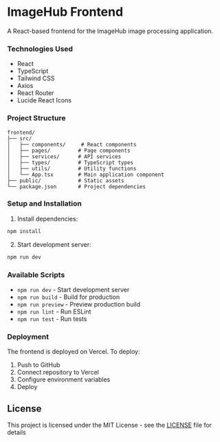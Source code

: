 # ImageHub Frontend

A React-based frontend for the ImageHub image processing application.

### Technologies Used

- React
- TypeScript
- Tailwind CSS
- Axios
- React Router
- Lucide React Icons

### Project Structure

```
frontend/
├── src/
│   ├── components/     # React components
│   ├── pages/         # Page components
│   ├── services/      # API services
│   ├── types/         # TypeScript types
│   ├── utils/         # Utility functions
│   └── App.tsx        # Main application component
├── public/            # Static assets
└── package.json       # Project dependencies
```

### Setup and Installation

1. Install dependencies:

```bash
npm install
```

2. Start development server:

```bash
npm run dev
```

### Available Scripts

- `npm run dev` - Start development server
- `npm run build` - Build for production
- `npm run preview` - Preview production build
- `npm run lint` - Run ESLint
- `npm run test` - Run tests

### Deployment

The frontend is deployed on Vercel. To deploy:

1. Push to GitHub
2. Connect repository to Vercel
3. Configure environment variables
4. Deploy

## License

This project is licensed under the MIT License - see the [LICENSE](LICENSE) file for details
